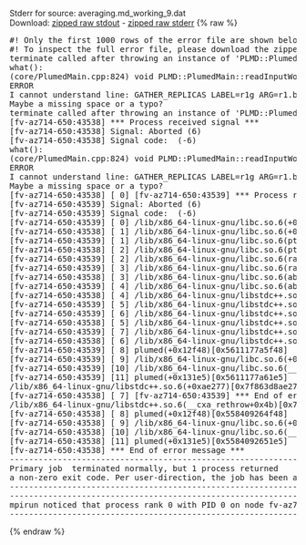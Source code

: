 Stderr for source:  averaging.md_working_9.dat   
Download: [zipped raw stdout](averaging.md_working_9.dat.plumed.stdout.txt.zip) - [zipped raw stderr](averaging.md_working_9.dat.plumed.stderr.txt.zip) 
{% raw %}
<pre>
#! Only the first 1000 rows of the error file are shown below
#! To inspect the full error file, please download the zipped raw stderr file above
terminate called after throwing an instance of 'PLMD::Plumed::ExceptionError'
what():
(core/PlumedMain.cpp:824) void PLMD::PlumedMain::readInputWords(const std::vector<std::__cxx11::basic_string<char> >&)
ERROR
I cannot understand line: GATHER_REPLICAS LABEL=r1g ARG=r1.bias
Maybe a missing space or a typo?
terminate called after throwing an instance of 'PLMD::Plumed::ExceptionError'
[fv-az714-650:43538] *** Process received signal ***
[fv-az714-650:43538] Signal: Aborted (6)
[fv-az714-650:43538] Signal code:  (-6)
what():
(core/PlumedMain.cpp:824) void PLMD::PlumedMain::readInputWords(const std::vector<std::__cxx11::basic_string<char> >&)
ERROR
I cannot understand line: GATHER_REPLICAS LABEL=r1g ARG=r1.bias
Maybe a missing space or a typo?
[fv-az714-650:43538] [ 0] [fv-az714-650:43539] *** Process received signal ***
[fv-az714-650:43539] Signal: Aborted (6)
[fv-az714-650:43539] Signal code:  (-6)
[fv-az714-650:43539] [ 0] /lib/x86_64-linux-gnu/libc.so.6(+0x42520)[0x7f863d442520]
[fv-az714-650:43538] [ 1] /lib/x86_64-linux-gnu/libc.so.6(+0x42520)[0x7f4ae6442520]
[fv-az714-650:43539] [ 1] /lib/x86_64-linux-gnu/libc.so.6(pthread_kill+0x12c)[0x7f863d4969fc]
[fv-az714-650:43538] [ 2] /lib/x86_64-linux-gnu/libc.so.6(pthread_kill+0x12c)[0x7f4ae64969fc]
[fv-az714-650:43539] [ 2] /lib/x86_64-linux-gnu/libc.so.6(raise+0x16)[0x7f4ae6442476]
[fv-az714-650:43539] [ 3] /lib/x86_64-linux-gnu/libc.so.6(raise+0x16)[0x7f863d442476]
[fv-az714-650:43538] [ 3] /lib/x86_64-linux-gnu/libc.so.6(abort+0xd3)[0x7f4ae64287f3]
[fv-az714-650:43539] [ 4] /lib/x86_64-linux-gnu/libc.so.6(abort+0xd3)[0x7f863d4287f3]
[fv-az714-650:43538] [ 4] /lib/x86_64-linux-gnu/libstdc++.so.6(+0xa2b9e)[0x7f4ae68a2b9e]
[fv-az714-650:43539] [ 5] /lib/x86_64-linux-gnu/libstdc++.so.6(+0xae20c)[0x7f4ae68ae20c]
[fv-az714-650:43539] [ 6] /lib/x86_64-linux-gnu/libstdc++.so.6(+0xa2b9e)[0x7f863d8a2b9e]
[fv-az714-650:43538] [ 5] /lib/x86_64-linux-gnu/libstdc++.so.6(+0xae277)[0x7f4ae68ae277]
[fv-az714-650:43539] [ 7] /lib/x86_64-linux-gnu/libstdc++.so.6(+0xae20c)[0x7f863d8ae20c]
[fv-az714-650:43538] [ 6] /lib/x86_64-linux-gnu/libstdc++.so.6(__cxa_rethrow+0x4b)[0x7f4ae68ae52b]
[fv-az714-650:43539] [ 8] plumed(+0x12f48)[0x5611177a5f48]
[fv-az714-650:43539] [ 9] /lib/x86_64-linux-gnu/libc.so.6(+0x29d90)[0x7f4ae6429d90]
[fv-az714-650:43539] [10] /lib/x86_64-linux-gnu/libc.so.6(__libc_start_main+0x80)[0x7f4ae6429e40]
[fv-az714-650:43539] [11] plumed(+0x131e5)[0x5611177a61e5]
/lib/x86_64-linux-gnu/libstdc++.so.6(+0xae277)[0x7f863d8ae277]
[fv-az714-650:43538] [ 7] [fv-az714-650:43539] *** End of error message ***
/lib/x86_64-linux-gnu/libstdc++.so.6(__cxa_rethrow+0x4b)[0x7f863d8ae52b]
[fv-az714-650:43538] [ 8] plumed(+0x12f48)[0x558409264f48]
[fv-az714-650:43538] [ 9] /lib/x86_64-linux-gnu/libc.so.6(+0x29d90)[0x7f863d429d90]
[fv-az714-650:43538] [10] /lib/x86_64-linux-gnu/libc.so.6(__libc_start_main+0x80)[0x7f863d429e40]
[fv-az714-650:43538] [11] plumed(+0x131e5)[0x5584092651e5]
[fv-az714-650:43538] *** End of error message ***
--------------------------------------------------------------------------
Primary job  terminated normally, but 1 process returned
a non-zero exit code. Per user-direction, the job has been aborted.
--------------------------------------------------------------------------
--------------------------------------------------------------------------
mpirun noticed that process rank 0 with PID 0 on node fv-az714-650 exited on signal 6 (Aborted).
--------------------------------------------------------------------------
</pre>
{% endraw %}

